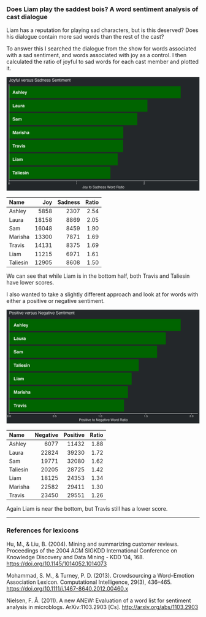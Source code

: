 
### Does Liam play the saddest bois? A word sentiment analysis of cast dialogue

Liam has a reputation for playing sad characters, but is this deserved?
Does his dialogue contain more sad words than the rest of the cast?

To answer this I searched the dialogue from the show for words
associated with a sad sentiment, and words associated with joy as a
control. I then calculated the ratio of joyful to sad words for each
cast member and plotted it.

![joyful vs sad](../plots/joySadPlot.png)

| Name     |   Joy | Sadness | Ratio |
| :------- | ----: | ------: | ----: |
| Ashley   |  5858 |    2307 |  2.54 |
| Laura    | 18158 |    8869 |  2.05 |
| Sam      | 16048 |    8459 |  1.90 |
| Marisha  | 13300 |    7871 |  1.69 |
| Travis   | 14131 |    8375 |  1.69 |
| Liam     | 11215 |    6971 |  1.61 |
| Taliesin | 12905 |    8608 |  1.50 |

We can see that while Liam is in the bottom half, both Travis and
Taliesin have lower scores.

I also wanted to take a slightly different approach and look at for
words with either a positive or negative sentiment.

![positive vs negative](../plots/positiveNegativePlot.png)

| Name     | Negative | Positive | Ratio |
| :------- | -------: | -------: | ----: |
| Ashley   |     6077 |    11432 |  1.88 |
| Laura    |    22824 |    39230 |  1.72 |
| Sam      |    19771 |    32080 |  1.62 |
| Taliesin |    20205 |    28725 |  1.42 |
| Liam     |    18125 |    24353 |  1.34 |
| Marisha  |    22582 |    29411 |  1.30 |
| Travis   |    23450 |    29551 |  1.26 |

Again Liam is near the bottom, but Travis still has a lower score.

-----

### References for lexicons

Hu, M., & Liu, B. (2004). Mining and summarizing customer reviews.
Proceedings of the 2004 ACM SIGKDD International Conference on Knowledge
Discovery and Data Mining - KDD ’04, 168.
<https://doi.org/10.1145/1014052.1014073>

Mohammad, S. M., & Turney, P. D. (2013). Crowdsourcing a Word–Emotion
Association Lexicon. Computational Intelligence, 29(3), 436–465.
<https://doi.org/10.1111/j.1467-8640.2012.00460.x>

Nielsen, F. Å. (2011). A new ANEW: Evaluation of a word list for
sentiment analysis in microblogs. ArXiv:1103.2903 \[Cs\].
<http://arxiv.org/abs/1103.2903>

